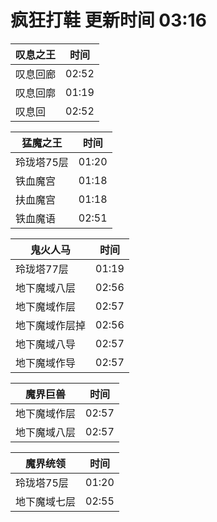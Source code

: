 # 疯狂打鞋 更新时间 03:16

| 叹息之王   | 时间    |
|--------|-------|
| 叹息回廊 | 02:52 |
| 叹息回廓 | 01:19 |
| 叹息回 | 02:52 |

| 猛魔之王   | 时间    |
|--------|-------|
| 玲珑塔75层 | 01:20 |
| 铁血魔宫 | 01:18 |
| 扶血魔宫 | 01:18 |
| 铁血魔语 | 02:51 |

| 鬼火人马   | 时间    |
|--------|-------|
| 玲珑塔77层 | 01:19 |
| 地下魔域八层 | 02:56 |
| 地下魔域作层 | 02:57 |
| 地下魔域作层掉 | 02:56 |
| 地下魔域八导 | 02:57 |
| 地下魔域作导 | 02:57 |

| 魔界巨兽   | 时间    |
|--------|-------|
| 地下魔域作层 | 02:57 |
| 地下魔域八层 | 02:57 |

| 魔界统领   | 时间    |
|--------|-------|
| 玲珑塔75层 | 01:20 |
| 地下魔域七层 | 02:55 |